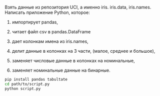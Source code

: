 Взять данные из репозитория UCI, а именно iris. iris.data, iris.names. Написать приложение Python, которое:

1) импортирует pandas,

2) читает файл csv в pandas.DataFrame

3) дает колонкам имена из iris.names,

4) делит данные в колонках на 3 части, (малое, среднее и большое),

5) заменяет числовые данные в колонках на номинальные,

6) заменяет номинальные данные на бинарные. 

```bash 
pip install pandas tabultate
cd path/to/script.py
python script.py
```
